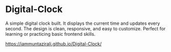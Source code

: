 # Digital-Clock
A simple digital clock built. It displays the current time and updates every second. The design is clean, responsive, and easy to customize. Perfect for learning or practicing basic frontend skills.

https://iammuntazirali.github.io/Digital-Clock/
